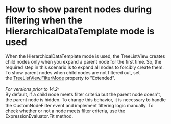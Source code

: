 # How to show parent nodes during filtering when the HierarchicalDataTemplate mode is used


<p>When the HierarchicalDataTemplate mode is used, the TreeListView creates child nodes only when you expand a parent node for the first time. So, the required step in this scenario is to expand all nodes to forcibly create them. To show parent nodes when child nodes are not filtered out, set the <a href="https://documentation.devexpress.com/#WPF/DevExpressXpfGridTreeListView_FilterModetopic">TreeListView.FilterMode</a> property to "Extended".<br /><br /><em>For versions prior to 14.2:</em><br />By default, if a child node meets filter criteria but the parent node doesn't, the parent node is hidden. To change this behavior, it is necessary to handle the CustomNodeFilter event and implement filtering logic manually. To check whether or not a node meets filter criteria, use the ExpressionEvaluator.Fit method.</p>

<br/>


